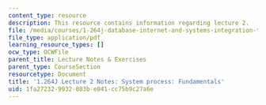 ```yaml
---
content_type: resource
description: This resource contains information regarding lecture 2.
file: /media/courses/1-264j-database-internet-and-systems-integration-technologies-fall-2013/1fa272329932083be041cc75b9c27a6e_MIT1_264JF13_lect_2.pdf
file_type: application/pdf
learning_resource_types: []
ocw_type: OCWFile
parent_title: Lecture Notes & Exercises
parent_type: CourseSection
resourcetype: Document
title: '1.264J Lecture 2 Notes: System process: Fundamentals'
uid: 1fa27232-9932-083b-e041-cc75b9c27a6e
---
```


